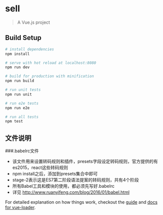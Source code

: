 # sell

> A Vue.js project

## Build Setup

``` bash
# install dependencies
npm install

# serve with hot reload at localhost:8080
npm run dev

# build for production with minification
npm run build

# run unit tests
npm run unit

# run e2e tests
npm run e2e

# run all tests
npm test
```

## 文件说明

###.babelrc文件
- 该文件用来设置转码规则和插件，presets字段设定转码规则，官方提供的有es2015，react这些转码规则
- npm install之后，添加到presets集合中即可
- stage-2表示这是ES7第二阶段语法提案的转码规则，共有4个阶段
- 所有Babel工具和模块的使用，都必须先写好.babelrc
- 详见 http://www.ruanyifeng.com/blog/2016/01/babel.html

For detailed explanation on how things work, checkout the [guide](http://vuejs-templates.github.io/webpack/) and [docs for vue-loader](http://vuejs.github.io/vue-loader).